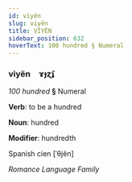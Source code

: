 ```yaml
---
id: viyën
slug: viyën
title: VİYËN
sidebar_position: 632
hoverText: 100 hundred § Numeral
---
```


### viyën&emsp;<span kind="abugida">ɤɟɀ̃ʇ</span>

*100 hundred* **§** Numeral

**Verb**: to be a hundred

**Noun**: hundred

**Modifier**: hundredth

Spanish cien [ˈθjẽn]

*Romance Language Family*